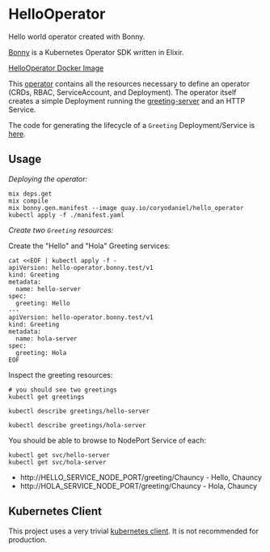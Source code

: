 # HelloOperator

Hello world operator created with Bonny.

[Bonny](https://github.com/coryodaniel/bonny) is a Kubernetes Operator SDK written in Elixir.

[HelloOperator Docker Image](https://quay.io/coryodaniel/hello_operator)

This [operator](./manifest.yaml) contains all the resources necessary to define an operator (CRDs, RBAC, ServiceAccount, and Deployment). The operator itself creates a simple Deployment running the [greeting-server](https://github.com/coryodaniel/greeting-server) and an HTTP Service.

The code for generating the lifecycle of a `Greeting` Deployment/Service is [here](./lib/hello_operator/controllers/v1/greeting.ex).

## Usage

*Deploying the operator:*

```shell
mix deps.get
mix compile
mix bonny.gen.manifest --image quay.io/coryodaniel/hello_operator
kubectl apply -f ./manifest.yaml
```

*Create two `Greeting` resources:*

Create the "Hello" and "Hola" Greeting services:

```shell
cat <<EOF | kubectl apply -f -
apiVersion: hello-operator.bonny.test/v1
kind: Greeting
metadata:
  name: hello-server
spec:
  greeting: Hello
---
apiVersion: hello-operator.bonny.test/v1
kind: Greeting
metadata:
  name: hola-server
spec:
  greeting: Hola
EOF
```

Inspect the greeting resources:

```shell
# you should see two greetings
kubectl get greetings 

kubectl describe greetings/hello-server

kubectl describe greetings/hola-server
```

You should be able to browse to NodePort Service of each:

```shell
kubectl get svc/hello-server
kubectl get svc/hola-server
```

* http://HELLO_SERVICE_NODE_PORT/greeting/Chauncy - Hello, Chauncy
* http://HOLA_SERVICE_NODE_PORT/greeting/Chauncy - Hola, Chauncy

## Kubernetes Client

This project uses a very trivial [kubernetes client](./lib/k8s/client.ex). It is not recommended for production.
